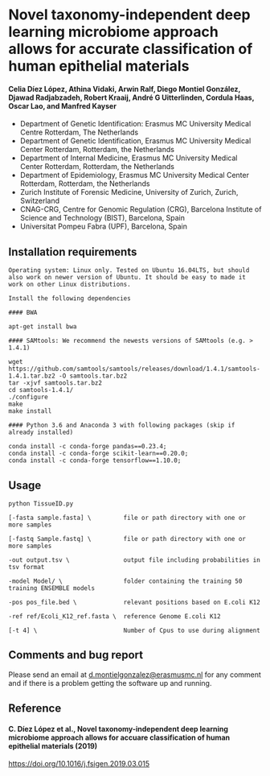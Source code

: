 # Novel taxonomy-independent deep learning microbiome approach allows for accurate classification of human epithelial materials

#### Celia Díez López, Athina Vidaki, Arwin Ralf, Diego Montiel González, Djawad Radjabzadeh, Robert Kraaij, André G Uitterlinden, Cordula Haas, Oscar Lao, and Manfred Kayser

* Department of Genetic Identification: Erasmus MC University Medical Centre Rotterdam, The Netherlands
* Department of Genetic Identification, Erasmus MC University Medical Center Rotterdam, Rotterdam, the Netherlands
* Department of Internal Medicine, Erasmus MC University Medical Center Rotterdam, Rotterdam, the Netherlands
* Department of Epidemiology, Erasmus MC University Medical Center Rotterdam, Rotterdam, the Netherlands
* Zurich Institute of Forensic Medicine, University of Zurich, Zurich, Switzerland
* CNAG-CRG, Centre for Genomic Regulation (CRG), Barcelona Institute of Science and Technology (BIST), Barcelona, Spain
* Universitat Pompeu Fabra (UPF), Barcelona, Spain

## Installation requirements 

    Operating system: Linux only. Tested on Ubuntu 16.04LTS, but should also work on newer version of Ubuntu. It should be easy to made it work on other Linux distributions. 
    
    Install the following dependencies
    
    #### BWA 
    
    apt-get install bwa

    #### SAMtools: We recommend the newests versions of SAMtools (e.g. > 1.4.1)

    wget https://github.com/samtools/samtools/releases/download/1.4.1/samtools-1.4.1.tar.bz2 -O samtools.tar.bz2
    tar -xjvf samtools.tar.bz2 
    cd samtools-1.4.1/
    ./configure
    make
    make install
    
    #### Python 3.6 and Anaconda 3 with following packages (skip if already installed)
    
    conda install -c conda-forge pandas==0.23.4;
    conda install -c conda-forge scikit-learn==0.20.0;
    conda install -c conda-forge tensorflow==1.10.0;


## Usage

    python TissueID.py 
    
    [-fasta sample.fasta] \         file or path directory with one or more samples
    
    [-fastq Sample.fastq] \         file or path directory with one or more samples
    
    -out output.tsv \               output file including probabilities in tsv format

    -model Model/ \                 folder containing the training 50 training ENSEMBLE models

    -pos pos_file.bed \             relevant positions based on E.coli K12

    -ref ref/Ecoli_K12_ref.fasta \  reference Genome E.coli K12 

    [-t 4] \                        Number of Cpus to use during alignment 


## Comments and bug report

Please send an email at d.montielgonzalez@erasmusmc.nl for any comment and if there is a problem getting the software up and running.

## Reference

#### C. Díez López et al., Novel taxonomy-independent deep learning microbiome approach allows for accuare classification of human epithelial materials (2019)

https://doi.org/10.1016/j.fsigen.2019.03.015

